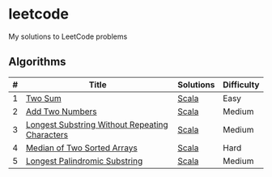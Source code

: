 # leetcode

My solutions to LeetCode problems

## Algorithms

|  #  |      Title     |   Solutions   | Difficulty  |
|-----|----------------|---------------|-------------|
|1|[Two Sum](https://leetcode.com/problems/two-sum/)|[Scala](../../tree/master/algorithms/src/main/scala/com/karlkyck/leetcode/algorithms/twosum/Solution.scala)|Easy|
|2|[Add Two Numbers](https://leetcode.com/problems/add-two-numbers)|[Scala](../../tree/master/algorithms/src/main/scala/com/karlkyck/leetcode/algorithms/addtwonumbers/Solution.scala)|Medium|
|3|[Longest Substring Without Repeating Characters](https://leetcode.com/problems/longest-substring-without-repeating-characters)|[Scala](../../tree/master/algorithms/src/main/scala/com/karlkyck/leetcode/algorithms/lengthoflongestsubstring/Solution.scala)|Medium|
|4|[Median of Two Sorted Arrays](https://leetcode.com/problems/median-of-two-sorted-arrays)|[Scala](../../tree/master/algorithms/src/main/scala/com/karlkyck/leetcode/algorithms/findmediansortedarrays/Solution.scala)|Hard|
|5|[Longest Palindromic Substring](https://leetcode.com/problems/longest-palindromic-substring)|[Scala](../../tree/master/algorithms/src/main/scala/com/karlkyck/leetcode/algorithms/longestpalindrome/Solution.scala)|Medium|
